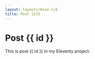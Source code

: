 ```yaml
---
layout: layouts/base.njk
title: Post 2115
---
```


# Post {{ id }}

This is post {{ id }} in my Eleventy project.
